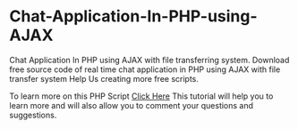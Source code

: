 # Chat-Application-In-PHP-using-AJAX
Chat Application In PHP using AJAX with file transferring system. Download free source code of real time chat application in PHP using AJAX with file transfer system
Help Us creating more free scripts.

To learn more on this PHP Script [Click Here](https://codespeedy.com/chat-application-in-php-ajax-file-transfer) This tutorial will help you to learn more and will also allow you to comment your questions and suggestions.
